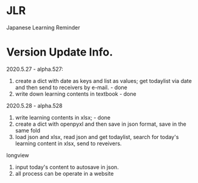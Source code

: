 # JLR
Japanese Learning Reminder

# Version Update Info.

2020.5.27 - alpha.527:
  1. create a dict with date as keys and list as values; get todaylist via date and then send to receivers by e-mail. - done
  2. write down learning contents in textbook - done
  
2020.5.28 - alpha.528
  1. write learning contents in xlsx; - done
  2. create a dict with openpyxl and then save in json format, save in the same fold
  3. load json and xlsx, read json and get todaylist, search for today's learning content in xlsx, send to reveivers.
  
  
  
  
  
longview
  1. input today's content to autosave in json.
  2. all process can be operate in a website
